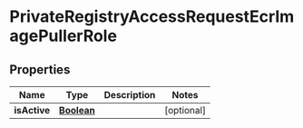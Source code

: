 

# PrivateRegistryAccessRequestEcrImagePullerRole


## Properties

| Name | Type | Description | Notes |
|------------ | ------------- | ------------- | -------------|
|**isActive** | [**Boolean**](Boolean.md) |  |  [optional] |



